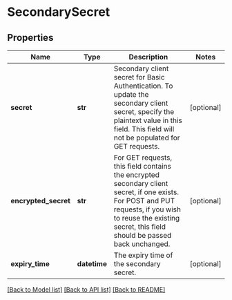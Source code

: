 # SecondarySecret

## Properties
Name | Type | Description | Notes
------------ | ------------- | ------------- | -------------
**secret** | **str** | Secondary client secret for Basic Authentication.  To update the secondary client secret, specify the plaintext value in this field.  This field will not be populated for GET requests. | [optional] 
**encrypted_secret** | **str** | For GET requests, this field contains the encrypted secondary client secret, if one exists.  For POST and PUT requests, if you wish to reuse the existing secret, this field should be passed back unchanged. | [optional] 
**expiry_time** | **datetime** | The expiry time of the secondary secret. | [optional] 

[[Back to Model list]](../README.md#documentation-for-models) [[Back to API list]](../README.md#documentation-for-api-endpoints) [[Back to README]](../README.md)


